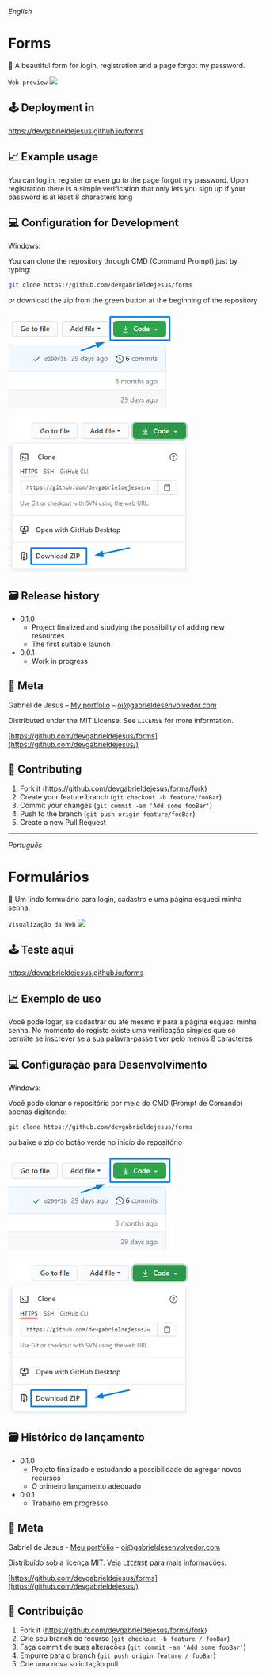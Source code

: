 _English_

# Forms

🚪 A beautiful form for login, registration and a page forgot my password.

`Web preview`
![](assets/images/web-preview.gif)

## 🕹 Deployment in
https://devgabrieldejesus.github.io/forms

## 📈 Example usage

You can log in, register or even go to the page forgot my password. Upon registration there is a simple verification that only lets you sign up if your password is at least 8 characters long

## 💻 Configuration for Development

Windows:

You can clone the repository through CMD (Command Prompt) just by typing:

```sh
git clone https://github.com/devgabrieldejesus/forms
```

or download the zip from the green button at the beginning of the repository

![](assets/images/clone.png)

![](assets/images/clone-zip.png)

## 🗃 Release history

* 0.1.0
    * Project finalized and studying the possibility of adding new resources
    * The first suitable launch
* 0.0.1
    * Work in progress

## 📝 Meta

Gabriel de Jesus – [My portfolio](https://www.gabrieldesenvolvedor.com/) – oi@gabrieldesenvolvedor.com

Distributed under the MIT License. See `LICENSE` for more information.

[https://github.com/devgabrieldejesus/forms](https://github.com/devgabrieldejesus/)

## 🚀 Contributing

1. Fork it (<https://github.com/devgabrieldejesus/forms/fork>)
2. Create your feature branch (`git checkout -b feature/fooBar`)
3. Commit your changes (`git commit -am 'Add some fooBar'`)
4. Push to the branch (`git push origin feature/fooBar`)
5. Create a new Pull Request

---

_Português_

# Formulários

🚪 Um lindo formulário para login, cadastro e uma página esqueci minha senha.

`Visualização da Web`
![](assets/images/web-preview.gif)

## 🕹 Teste aqui
https://devgabrieldejesus.github.io/forms

## 📈 Exemplo de uso

Você pode logar, se cadastrar ou até mesmo ir para a página esqueci minha senha. No momento do registo existe uma verificação simples que só permite se inscrever se a sua palavra-passe tiver pelo menos 8 caracteres

## 💻 Configuração para Desenvolvimento

Windows:

Você pode clonar o repositório por meio do CMD (Prompt de Comando) apenas digitando:

```sh
git clone https://github.com/devgabrieldejesus/forms
```

ou baixe o zip do botão verde no início do repositório

![](assets/images/clone.png)

![](assets/images/clone-zip.png)

## 🗃 Histórico de lançamento

* 0.1.0
    * Projeto finalizado e estudando a possibilidade de agregar novos recursos
    * O primeiro lançamento adequado
* 0.0.1
    * Trabalho em progresso

## 📝 Meta

Gabriel de Jesus - [Meu portfólio](https://www.gabrieldesenvolvedor.com/) - oi@gabrieldesenvolvedor.com

Distribuído sob a licença MIT. Veja `LICENSE` para mais informações.

[https://github.com/devgabrieldejesus/forms](https://github.com/devgabrieldejesus/)

## 🚀 Contribuição

1. Fork it (<https://github.com/devgabrieldejesus/forms/fork>)
2. Crie seu branch de recurso (`git checkout -b feature / fooBar`)
3. Faça commit de suas alterações (`git commit -am 'Add some fooBar'`)
4. Empurre para o branch (`git push origin feature / fooBar`)
5. Crie uma nova solicitação pull
